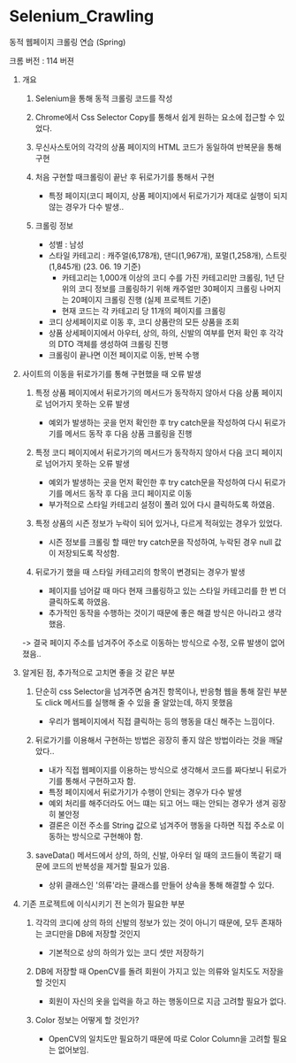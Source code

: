 # Selenium_Crawling
동적 웹페이지 크롤링 연습 (Spring)

크롬 버전 : 114 버젼

1. 개요
	1) Selenium을 통해 동적 크롤링 코드를 작성

	2) Chrome에서 Css Selector Copy를 통해서 쉽게 원하는 요소에 접근할 수 있었다.

	3) 무신사스토어의 각각의 상품 페이지의 HTML 코드가 동일하여 반복문을 통해 구현

	4) 처음 구현할 때크롤링이 끝난 후 뒤로가기를 통해서 구현
		- 특정 페이지(코디 페이지, 상품 페이지)에서 뒤로가기가 제대로 실행이 되지 않는 경우가 다수 발생..

	5) 크롤링 정보
		- 성별 : 남성
		- 스타일 카테고리 : 캐주얼(6,178개), 댄디(1,967개), 포멀(1,258개), 스트릿(1,845개) (23. 06. 19 기준)
			- 카테고리는 1,000개 이상의 코디 수를 가진 카테고리만 크롤링, 1년 단위의 코디 정보를 크롤링하기 위해 캐주얼만 30페이지 크롤링 나머지는 20페이지 크롤링 진행 (실제 프로젝트 기준)
			- 현재 코드는 각 카테고리 당 11개의 페이지를 크롤링
		- 코디 상세페이지로 이동 후, 코디 상품란의 모든 상품을 조회
		- 상품 상세페이지에서 아우터, 상의, 하의, 신발의 여부를 먼저 확인 후 각각의 DTO 객체를 생성하여 크롤링 진행
		- 크롤링이 끝나면 이전 페이지로 이동, 반복 수행

2. 사이트의 이동을 뒤로가기를 통해 구현했을 때 오류 발생

	1) 특정 상품 페이지에서 뒤로가기의 메서드가 동작하지 않아서 다음 상품 페이지로 넘어가지 못하는 오류 발생
		- 예외가 발생하는 곳을 먼저 확인한 후 try catch문을 작성하여  다시 뒤로가기를 메서드 동작 후 다음 상품 크롤링을 진행

	2) 특정 코디 페이지에서 뒤로가기의 메서드가 동작하지 않아서 다음 코디 페이지로 넘어가지 못하는 오류 발생
		- 예외가 발생하는 곳을 먼저 확인한 후 try catch문을 작성하여  다시 뒤로가기를 메서드 동작 후 다음 코디 페이지로 이동
		- 부가적으로 스타일 카테고리 설정이 풀려 있어 다시 클릭하도록 하였음.

	3) 특정 상품의 시즌 정보가 누락이 되어 있거나, 다르게 적혀있는 경우가 있었다.
		- 시즌 정보를 크롤링 할 때만 try catch문을 작성하여, 누락된 경우 null 값이 저장되도록 작성함.

	4) 뒤로가기 했을 때 스타일 카테고리의 항목이 변경되는 경우가 발생
		- 페이지를 넘어갈 때 마다 현재 크롤링하고 있는 스타일 카테고리를 한 번 더 클릭하도록 하였음.
		- 추가적인 동작을 수행하는 것이기 때문에 좋은 해결 방식은 아니라고 생각했음.

	-> 결국 페이지 주소를 넘겨주어 주소로 이동하는 방식으로 수정, 오류 발생이 없어졌음..

3. 알게된 점, 추가적으로 고치면 좋을 것 같은 부분

	1) 단순히 css Selector을 넘겨주면 숨겨진 항목이나, 반응형 웹을 통해 잘린 부분도 click 메서드를 실행해 줄 수 있을 줄 알았는데, 하지 못했음
		- 우리가 웹페이지에서 직접 클릭하는 등의 행동을 대신 해주는 느낌이다.

	2) 뒤로가기를 이용해서 구현하는 방법은 굉장히 좋지 않은 방법이라는 것을 깨달았다..
		- 내가 직접 웹페이지를 이용하는 방식으로 생각해서 코드를 짜다보니 뒤로가기를 통해서 구현하고자 함.
		- 특정 페이지에서 뒤로가기가 수행이 안되는 경우가 다수 발생
		- 예외 처리를 해주더라도 어느 떄는 되고 어느 때는 안되는 경우가 생겨 굉장히 불안정
		- 결론은 이전 주소를 String 값으로 넘겨주어 행동을 다하면 직접 주소로 이동하는 방식으로 구현해야 함.
	
	3) saveData() 메서드에서 상의, 하의, 신발, 아우터 일 때의 코드들이 똑같기 때문에 코드의 반복성을 제거할 필요가 있음.
		- 상위 클래스인 '의류'라는 클래스를 만들어 상속을 통해 해결할 수 있다.

4. 기존 프로젝트에 이식시키기 전 논의가 필요한 부분

	1) 각각의 코디에 상의 하의 신발의 정보가 있는 것이 아니기 때문에, 모두 존재하는 코디만을 DB에 저장할 것인지
		- 기본적으로 상의 하의가 있는 코디 셋만 저장하기

	2) DB에 저장할 때 OpenCV를 돌려 회원이 가지고 있는 의류와 일치도도 저장을 할 것인지
		- 회원이 자신의 옷을 입력을 하고 하는 행동이므로 지금 고려할 필요가 없다.

	3) Color 정보는 어떻게 할 것인가?
		- OpenCV의 일치도만 필요하기 때문에 따로 Color Column을 고려할 필요는 없어보임.
